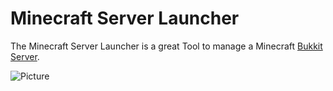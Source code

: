 Minecraft Server Launcher
=========================

The Minecraft Server Launcher is a great Tool to manage a Minecraft [Bukkit Server](http://bukkit.org/).

![Picture](http://minecraftserverlauncher.besaba.com/images/Overview.png)
